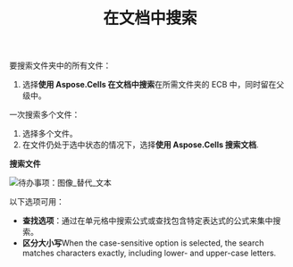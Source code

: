 ﻿---
title: 在文档中搜索
type: docs
weight: 50
url: /zh/sharepoint/searching-in-a-document/
---
要搜索文件夹中的所有文件：

1. 选择**使用 Aspose.Cells 在文档中搜索**在所需文件夹的 ECB 中，同时留在父级中。

一次搜索多个文件：

1. 选择多个文件。
1. 在文件仍处于选中状态的情况下，选择**使用 Aspose.Cells 搜索文档**.

**搜索文件** 

![待办事项：图像_替代_文本](searching-in-a-document_1.png)

以下选项可用：

- **查找选项**：通过在单元格中搜索公式或查找包含特定表达式的公式来集中搜索。
- **区分大小写**When the case-sensitive option is selected, the search matches characters exactly, including lower- and upper-case letters.
